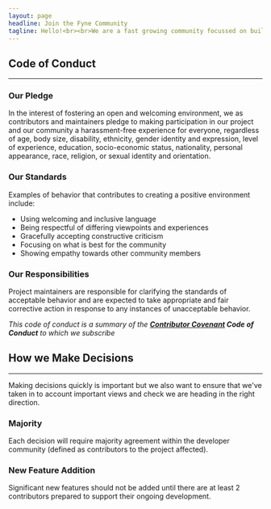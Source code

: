 ```yaml
---
layout: page
headline: Join the Fyne Community
tagline: Hello!<br><br>We are a fast growing community focussed on building a bright future for application development and desktop usability. Find out more below.
---
```


<style>
.text-center li {
  list-style-position: inside;
}
</style>

## Code of Conduct
---

### Our Pledge

In the interest of fostering an open and welcoming environment, we as
contributors and maintainers pledge to making participation in our project and
our community a harassment-free experience for everyone, regardless of age, body
size, disability, ethnicity, gender identity and expression, level of experience,
education, socio-economic status, nationality, personal appearance, race,
religion, or sexual identity and orientation.

### Our Standards

Examples of behavior that contributes to creating a positive environment
include:

* Using welcoming and inclusive language
* Being respectful of differing viewpoints and experiences
* Gracefully accepting constructive criticism
* Focusing on what is best for the community
* Showing empathy towards other community members

### Our Responsibilities

Project maintainers are responsible for clarifying the standards of acceptable
behavior and are expected to take appropriate and fair corrective action in
response to any instances of unacceptable behavior.

*This code of conduct is a summary of the **[Contributor Covenant][homepage] Code of Conduct** to which we subscribe*

[homepage]: https://www.contributor-covenant.org

## How we Make Decisions
---

Making decisions quickly is important but we also want to ensure that we've taken in to account important views and check we are heading in the right direction.

### Majority 

Each decision will require majority agreement within the developer community (defined as contributors to the project affected).

### New Feature Addition

Significant new features should not be added until there are at least 2 contributors prepared to support their ongoing development.


